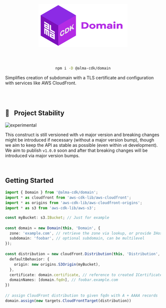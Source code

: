 <div align="center">
	<br/>
	<br/>
  <h1>
	<img height="140" src="assets/alma-cdk-domain.svg" alt="Alma CDK Domain" />
  <br/>
  <br/>
  </h1>

  ```sh
  npm i -D @alma-cdk/domain
  ```

  <div align="left">

  Simplifies creation of subdomain with a TLS certificate and configuration with services like AWS CloudFront.

  </div>
  <br/>
</div>


<br/>


## 🚧 &nbsp; Project Stability

![experimental](https://img.shields.io/badge/stability-experimental-yellow "Stability: Experimental")

This construct is still versioned with `v0` major version and breaking changes might be introduced if necessary (without a major version bump), though we aim to keep the API as stable as possible (even within `v0` development). We aim to publish `v1.0.0` soon and after that breaking changes will be introduced via major version bumps.


<br/>

## Getting Started

```ts
import { Domain } from '@alma-cdk/domain';
import * as cloudfront from 'aws-cdk-lib/aws-cloudfront';
import * as origins from 'aws-cdk-lib/aws-cloudfront-origins';
import * as s3 from 'aws-cdk-lib/aws-s3';
```
```ts
const myBucket: s3.IBucket; // Just for example

const domain = new Domain(this, 'Domain', {
  zone: 'example.com', // retrieve the zone via lookup, or provide IHostedZone
  subdomain: 'foobar', // optional subdomain, can be multilevel
});

const distribution = new cloudfront.Distribution(this, 'Distribution', {
  defaultBehavior: {
    origin: new origins.S3Origin(myBucket),
  },
  certificate: domain.certificate, // reference to created ICertificate
  domainNames: [domain.fqdn], // foobar.example.com
})

// assign CloudFront distribution to given fqdn with A + AAAA records
domain.assign(new targets.CloudFrontTarget(distribution))
```



